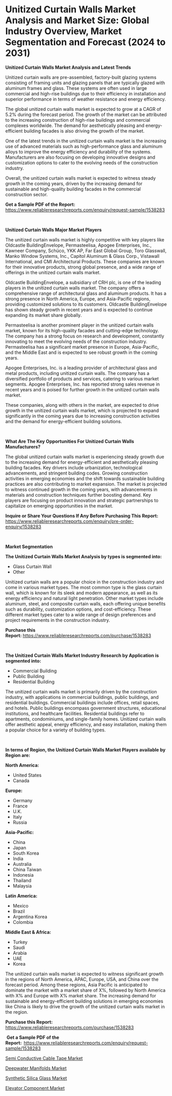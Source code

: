 <p><h1>Unitized Curtain Walls Market Analysis and Market Size: Global Industry Overview, Market Segmentation and Forecast (2024 to 2031)</h1></p><p><strong>Unitized Curtain Walls Market Analysis and Latest Trends</strong></p>
<p><p>Unitized curtain walls are pre-assembled, factory-built glazing systems consisting of framing units and glazing panels that are typically glazed with aluminum frames and glass. These systems are often used in large commercial and high-rise buildings due to their efficiency in installation and superior performance in terms of weather resistance and energy efficiency.</p><p>The global unitized curtain walls market is expected to grow at a CAGR of 5.2% during the forecast period. The growth of the market can be attributed to the increasing construction of high-rise buildings and commercial complexes worldwide. The demand for aesthetically pleasing and energy-efficient building facades is also driving the growth of the market.</p><p>One of the latest trends in the unitized curtain walls market is the increasing use of advanced materials such as high-performance glass and aluminum alloys to improve the energy efficiency and durability of the systems. Manufacturers are also focusing on developing innovative designs and customization options to cater to the evolving needs of the construction industry.</p><p>Overall, the unitized curtain walls market is expected to witness steady growth in the coming years, driven by the increasing demand for sustainable and high-quality building facades in the commercial construction sector.</p></p>
<p><strong>Get a Sample PDF of the Report:&nbsp;</strong> <a href="https://www.reliableresearchreports.com/enquiry/request-sample/1538283">https://www.reliableresearchreports.com/enquiry/request-sample/1538283</a></p>
<p>&nbsp;</p>
<p><strong>Unitized Curtain Walls Major Market Players</strong></p>
<p><p>The unitized curtain walls market is highly competitive with key players like Oldcastle BuildingEnvelope, Permasteelisa, Apogee Enterprises, Inc., Kawneer Company, Schüco, YKK AP, Far East Global Group, Toro Glasswall, Manko Window Systems, Inc., Capitol Aluminum & Glass Corp., Vistawall International, and CMI Architectural Products. These companies are known for their innovative products, strong global presence, and a wide range of offerings in the unitized curtain walls market.</p><p>Oldcastle BuildingEnvelope, a subsidiary of CRH plc, is one of the leading players in the unitized curtain walls market. The company offers a comprehensive range of architectural glass and aluminum products. It has a strong presence in North America, Europe, and Asia-Pacific regions, providing customized solutions to its customers. Oldcastle BuildingEnvelope has shown steady growth in recent years and is expected to continue expanding its market share globally.</p><p>Permasteelisa is another prominent player in the unitized curtain walls market, known for its high-quality facades and cutting-edge technology. The company has a strong focus on research and development, constantly innovating to meet the evolving needs of the construction industry. Permasteelisa has a significant market presence in Europe, Asia-Pacific, and the Middle East and is expected to see robust growth in the coming years.</p><p>Apogee Enterprises, Inc. is a leading provider of architectural glass and metal products, including unitized curtain walls. The company has a diversified portfolio of products and services, catering to various market segments. Apogee Enterprises, Inc. has reported strong sales revenue in recent years and is poised for further growth in the unitized curtain walls market.</p><p>These companies, along with others in the market, are expected to drive growth in the unitized curtain walls market, which is projected to expand significantly in the coming years due to increasing construction activities and the demand for energy-efficient building solutions.</p></p>
<p>&nbsp;</p>
<p><strong>What Are The Key Opportunities For Unitized Curtain Walls Manufacturers?</strong></p>
<p><p>The global unitized curtain walls market is experiencing steady growth due to the increasing demand for energy-efficient and aesthetically pleasing building facades. Key drivers include urbanization, technological advancements, and stringent building codes. Growing construction activities in emerging economies and the shift towards sustainable building practices are also contributing to market expansion. The market is projected to witness continued growth in the coming years, with advancements in materials and construction techniques further boosting demand. Key players are focusing on product innovation and strategic partnerships to capitalize on emerging opportunities in the market.</p></p>
<p><strong>Inquire or Share Your Questions If Any Before Purchasing This Report:</strong> <a href="https://www.reliableresearchreports.com/enquiry/pre-order-enquiry/1538283">https://www.reliableresearchreports.com/enquiry/pre-order-enquiry/1538283</a></p>
<p>&nbsp;</p>
<p><strong>Market Segmentation</strong></p>
<p><strong>The Unitized Curtain Walls Market Analysis by types is segmented into:</strong></p>
<p><ul><li>Glass Curtain Wall</li><li>Other</li></ul></p>
<p><p>Unitized curtain walls are a popular choice in the construction industry and come in various market types. The most common type is the glass curtain wall, which is known for its sleek and modern appearance, as well as its energy efficiency and natural light penetration. Other market types include aluminum, steel, and composite curtain walls, each offering unique benefits such as durability, customization options, and cost-efficiency. These different market types cater to a wide range of design preferences and project requirements in the construction industry.</p></p>
<p><strong>Purchase this Report:&nbsp;</strong><a href="https://www.reliableresearchreports.com/purchase/1538283">https://www.reliableresearchreports.com/purchase/1538283</a></p>
<p>&nbsp;</p>
<p><strong>The Unitized Curtain Walls Market Industry Research by Application is segmented into:</strong></p>
<p><ul><li>Commercial Building</li><li>Public Building</li><li>Residential Building</li></ul></p>
<p><p>The unitized curtain walls market is primarily driven by the construction industry, with applications in commercial buildings, public buildings, and residential buildings. Commercial buildings include offices, retail spaces, and hotels. Public buildings encompass government structures, educational institutions, and healthcare facilities. Residential buildings refer to apartments, condominiums, and single-family homes. Unitized curtain walls offer aesthetic appeal, energy efficiency, and easy installation, making them a popular choice for a variety of building types.</p></p>
<p>&nbsp;</p>
<p><strong>In terms of Region, the Unitized Curtain Walls Market Players available by Region are:</strong></p>
<p>
    <p> <strong> North America: </strong>
        <ul>
            <li>United States</li>
            <li>Canada</li>
        </ul>
        </p> 
    <p> <strong> Europe: </strong>
        <ul>
            <li>Germany</li>
            <li>France</li>
            <li>U.K.</li>
            <li>Italy</li>
            <li>Russia</li>
        </ul>
        </p> 
    <p> <strong> Asia-Pacific: </strong>
        <ul>
            <li>China</li>
            <li>Japan</li>
            <li>South Korea</li>
            <li>India</li>
            <li>Australia</li>
            <li>China Taiwan</li>
            <li>Indonesia</li>
            <li>Thailand</li>
            <li>Malaysia</li>
        </ul>
        </p> 
    <p> <strong> Latin America: </strong>
        <ul>
            <li>Mexico</li>
            <li>Brazil</li>
            <li>Argentina Korea</li>
            <li>Colombia</li>
        </ul>
        </p> 
    <p> <strong> Middle East & Africa: </strong>
        <ul>
            <li>Turkey</li>
            <li>Saudi</li>
            <li>Arabia</li>
            <li>UAE</li>
            <li>Korea</li>
        </ul>
    </p>
    </p>
<p><p>The unitized curtain walls market is expected to witness significant growth in the regions of North America, APAC, Europe, USA, and China over the forecast period. Among these regions, Asia Pacific is anticipated to dominate the market with a market share of X%, followed by North America with X% and Europe with X% market share. The increasing demand for sustainable and energy-efficient building solutions in emerging economies like China is likely to drive the growth of the unitized curtain walls market in the region.</p></p>
<p><strong>Purchase this Report: </strong><a href="https://www.reliableresearchreports.com/purchase/1538283">https://www.reliableresearchreports.com/purchase/1538283</a></p>
<p>&nbsp;<strong>Get a Sample PDF of the Report:&nbsp;&nbsp;</strong><a href="https://www.reliableresearchreports.com/enquiry/request-sample/1538283">https://www.reliableresearchreports.com/enquiry/request-sample/1538283</a></p>
<p><strong></strong></p>
<p><p><a href="https://view.publitas.com/reportprime-1/semi-conductive-cable-tape-market-size-market-trends-and-growth-outlook-forecasted-for-period-from-2024-to-2031/">Semi Conductive Cable Tape Market</a></p><p><a href="https://military-diascia-e68.notion.site/Decoding-the-Deepwater-Manifolds-Market-A-Deep-Dive-into-the-Latest-Market-Trends-Market-Segmentat-5162cbcc61024ea1a6cd02e6b4f268a9">Deepwater Manifolds Market</a></p><p><a href="https://view.publitas.com/reportprime-1/synthetic-silica-glass-market-challenges-opportunities-and-growth-drivers-and-major-market-players-forecasted-for-period-from-2024-2031/">Synthetic Silica Glass Market</a></p><p><a href="https://view.publitas.com/reportprime-1/elevator-component-market-research-report-forecasted-for-period-from-2024-2031-by-market-type-market-application-and-region/">Elevator Component Market</a></p></p>